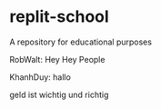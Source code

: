 # replit-school
A repository for educational purposes

RobWalt: Hey Hey People

KhanhDuy: hallo

geld ist wichtig und richtig


